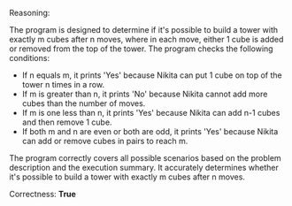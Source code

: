 Reasoning:

The program is designed to determine if it's possible to build a tower with exactly m cubes after n moves, where in each move, either 1 cube is added or removed from the top of the tower. The program checks the following conditions:

- If n equals m, it prints 'Yes' because Nikita can put 1 cube on top of the tower n times in a row.
- If m is greater than n, it prints 'No' because Nikita cannot add more cubes than the number of moves.
- If m is one less than n, it prints 'Yes' because Nikita can add n-1 cubes and then remove 1 cube.
- If both m and n are even or both are odd, it prints 'Yes' because Nikita can add or remove cubes in pairs to reach m.

The program correctly covers all possible scenarios based on the problem description and the execution summary. It accurately determines whether it's possible to build a tower with exactly m cubes after n moves.

Correctness: **True**